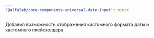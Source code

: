 ```yaml
---
'@alfalab/core-components-universal-date-input': minor
---
```


Добавил возможность отображения кастомного формата даты и кастомного плейсхолдера
